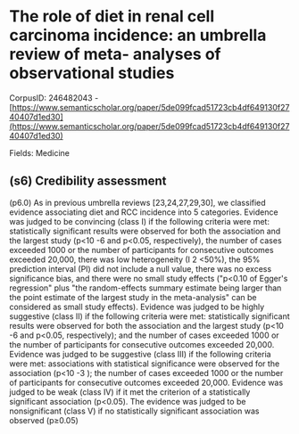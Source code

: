 # The role of diet in renal cell carcinoma incidence: an umbrella review of meta- analyses of observational studies

CorpusID: 246482043 - [https://www.semanticscholar.org/paper/5de099fcad51723cb4df649130f2740407d1ed30](https://www.semanticscholar.org/paper/5de099fcad51723cb4df649130f2740407d1ed30)

Fields: Medicine

## (s6) Credibility assessment
(p6.0) As in previous umbrella reviews [23,24,27,29,30], we classified evidence associating diet and RCC incidence into 5 categories. Evidence was judged to be convincing (class I) if the following criteria were met: statistically significant results were observed for both the association and the largest study (p<10 -6 and p<0.05, respectively), the number of cases exceeded 1000 or the number of participants for consecutive outcomes exceeded 20,000, there was low heterogeneity (I 2 <50%), the 95% prediction interval (PI) did not include a null value, there was no excess significance bias, and there were no small study effects ("p<0.10 of Egger's regression" plus "the random-effects summary estimate being larger than the point estimate of the largest study in the meta-analysis" can be considered as small study effects). Evidence was judged to be highly suggestive (class II) if the following criteria were met: statistically significant results were observed for both the association and the largest study (p<10 -6 and p<0.05, respectively); and the number of cases exceeded 1000 or the number of participants for consecutive outcomes exceeded 20,000. Evidence was judged to be suggestive (class III) if the following criteria were met: associations with statistical significance were observed for the association (p<10 -3 ); the number of cases exceeded 1000 or the number of participants for consecutive outcomes exceeded 20,000. Evidence was judged to be weak (class IV) if it met the criterion of a statistically significant association (p<0.05). The evidence was judged to be nonsignificant (class V) if no statistically significant association was observed (p≥0.05)
